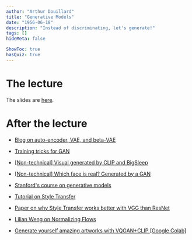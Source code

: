 ```yaml
---
author: "Arthur Douillard"
title: "Generative Models"
date: "1956-06-18"
description: "Instead of discriminating, let's generate!"
tags: []
hideMeta: false

ShowToc: true
hasQuiz: true
---
```


# The lecture

The slides are [here](/05_generative.pdf).

# After the lecture

- [Blog on auto-encoder, VAE, and beta-VAE](https://lilianweng.github.io/lil-log/2018/08/12/from-autoencoder-to-beta-vae.html)
- [Training tricks for GAN](https://beckham.nz/2021/06/28/training-gans.html)
- [[Non-technical] Visual generated by CLIP and BigSleep](https://ml.berkeley.edu/blog/posts/clip-art/)
- [[Non-technical] Which face is real? Generated by a GAN](https://www.whichfaceisreal.com/)
- [Stanford's course on generative models](https://deepgenerativemodels.github.io)

- [Tutorial on Style Transfer](https://pytorch.org/tutorials/advanced/neural_style_tutorial.html)
- [Paper on why Style Transfer works better with VGG than ResNet](https://arxiv.org/abs/2104.05623)

- [Lilian Weng on Normalizing Flows](https://lilianweng.github.io/lil-log/2018/10/13/flow-based-deep-generative-models.html)

- [Generate yourself amazing artworks with VQGAN+CLIP [Google Colab]](https://colab.research.google.com/drive/1Foi0mCSE6NrW9oI3Fhni7158Krz4ZXdH)
